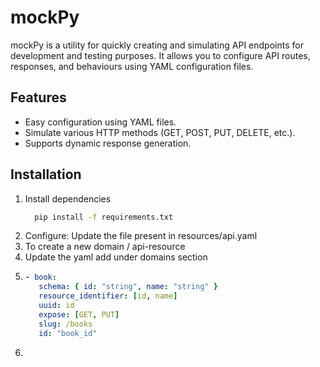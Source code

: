 # mockPy

mockPy is a utility for quickly creating and simulating API endpoints for development and testing purposes. 
It allows you to configure API routes, responses, and behaviours using YAML configuration files.

## Features

- Easy configuration using YAML files.
- Simulate various HTTP methods (GET, POST, PUT, DELETE, etc.).
- Supports dynamic response generation.

## Installation 

1. Install dependencies
   ```bash
     pip install -f requirements.txt
   ```
2. Configure: Update the file present in resources/api.yaml
3. To create a new domain / api-resource
4. Update the yaml add under domains section
5. ```yaml
   - book:
      schema: { id: "string", name: "string" }
      resource_identifier: [id, name]
      uuid: id
      expose: [GET, PUT]
      slug: /books
      id: "book_id"
   ```
6. 
   


